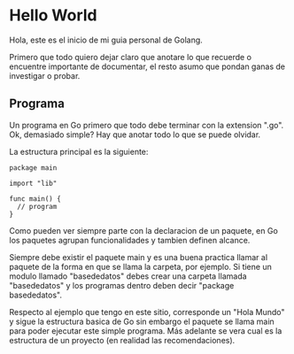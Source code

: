 # Hello World

Hola, este es el inicio de mi guia personal de Golang.

Primero que todo quiero dejar claro que anotare lo que recuerde o encuentre importante de documentar, el resto asumo que pondan ganas de investigar o probar.

## Programa

Un programa en Go primero que todo debe terminar con la extension ".go". Ok, demasiado simple? Hay que anotar todo lo que se puede olvidar.

La estructura principal es la siguiente:

```
package main

import "lib"

func main() {
  // program
}
```

Como pueden ver siempre parte con la declaracion de un paquete, en Go los paquetes agrupan funcionalidades y tambien definen alcance.

Siempre debe existir el paquete main y es una buena practica llamar al paquete de la forma en que se llama la carpeta, por ejemplo. Si tiene un modulo llamado "basededatos" debes crear una carpeta llamada "basededatos" y los programas dentro deben decir "package basededatos".

Respecto al ejemplo que tengo en este sitio, corresponde un "Hola Mundo" y sigue la estructura basica de Go sin embargo el paquete se llama main para poder ejecutar este simple programa. Más adelante se vera cual es la estructura de un proyecto (en realidad las recomendaciones).